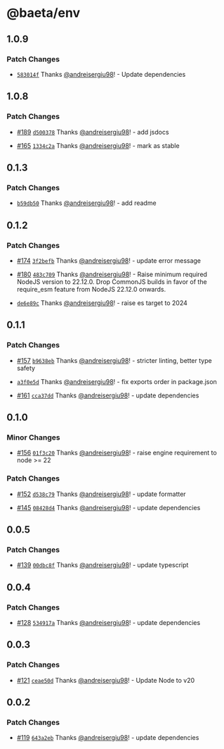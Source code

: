 # @baeta/env

## 1.0.9

### Patch Changes

- [`583014f`](https://github.com/andreisergiu98/baeta/commit/583014f0bac810b25d9a8226bda2df4c9039f5e3) Thanks [@andreisergiu98](https://github.com/andreisergiu98)! - Update dependencies

## 1.0.8

### Patch Changes

- [#189](https://github.com/andreisergiu98/baeta/pull/189) [`d500378`](https://github.com/andreisergiu98/baeta/commit/d500378198e0a9c48298c4242913bca8ad348228) Thanks [@andreisergiu98](https://github.com/andreisergiu98)! - add jsdocs

- [#165](https://github.com/andreisergiu98/baeta/pull/165) [`1334c2a`](https://github.com/andreisergiu98/baeta/commit/1334c2a866676c88f0f3d380b22133d81c4e98bc) Thanks [@andreisergiu98](https://github.com/andreisergiu98)! - mark as stable

## 0.1.3

### Patch Changes

- [`b59db50`](https://github.com/andreisergiu98/baeta/commit/b59db501a83275ab2d964933080e688a3a5d8820) Thanks [@andreisergiu98](https://github.com/andreisergiu98)! - add readme

## 0.1.2

### Patch Changes

- [#174](https://github.com/andreisergiu98/baeta/pull/174) [`3f2befb`](https://github.com/andreisergiu98/baeta/commit/3f2befbb4b645e2970727482e970c4e78f0ed598) Thanks [@andreisergiu98](https://github.com/andreisergiu98)! - update error message

- [#180](https://github.com/andreisergiu98/baeta/pull/180) [`483c709`](https://github.com/andreisergiu98/baeta/commit/483c70932f815fd114732c00b74f9488d7924c72) Thanks [@andreisergiu98](https://github.com/andreisergiu98)! - Raise minimum required NodeJS version to 22.12.0. Drop CommonJS builds in favor of the require_esm feature from NodeJS 22.12.0 onwards.

- [`de6e89c`](https://github.com/andreisergiu98/baeta/commit/de6e89c1b592e280967c73a4137d24ee56ef1857) Thanks [@andreisergiu98](https://github.com/andreisergiu98)! - raise es target to 2024

## 0.1.1

### Patch Changes

- [#157](https://github.com/andreisergiu98/baeta/pull/157) [`b9638eb`](https://github.com/andreisergiu98/baeta/commit/b9638eb9fb713507efa9821b4f04cc7896a997b1) Thanks [@andreisergiu98](https://github.com/andreisergiu98)! - stricter linting, better type safety

- [`a3f0e5d`](https://github.com/andreisergiu98/baeta/commit/a3f0e5d03fc9ef21a87d3ec6bf264d0e9707636a) Thanks [@andreisergiu98](https://github.com/andreisergiu98)! - fix exports order in package.json

- [#161](https://github.com/andreisergiu98/baeta/pull/161) [`cca37dd`](https://github.com/andreisergiu98/baeta/commit/cca37dd7135a2852f1f6e287c46911306bdc8da0) Thanks [@andreisergiu98](https://github.com/andreisergiu98)! - update dependencies

## 0.1.0

### Minor Changes

- [#156](https://github.com/andreisergiu98/baeta/pull/156) [`01f3c20`](https://github.com/andreisergiu98/baeta/commit/01f3c20365539fad6e8a8694c59a8e86c95784e8) Thanks [@andreisergiu98](https://github.com/andreisergiu98)! - raise engine requirement to node >= 22

### Patch Changes

- [#152](https://github.com/andreisergiu98/baeta/pull/152) [`d538c79`](https://github.com/andreisergiu98/baeta/commit/d538c7905e6ba96d9f294e2d528f9252e83acbe7) Thanks [@andreisergiu98](https://github.com/andreisergiu98)! - update formatter

- [#145](https://github.com/andreisergiu98/baeta/pull/145) [`08428d4`](https://github.com/andreisergiu98/baeta/commit/08428d4f03b79cab9c116ff7b3a3cf9a0b2620f2) Thanks [@andreisergiu98](https://github.com/andreisergiu98)! - update dependencies

## 0.0.5

### Patch Changes

- [#139](https://github.com/andreisergiu98/baeta/pull/139) [`00dbc8f`](https://github.com/andreisergiu98/baeta/commit/00dbc8f35839aaa6524a6c0125ff38a766e45be4) Thanks [@andreisergiu98](https://github.com/andreisergiu98)! - update typescript

## 0.0.4

### Patch Changes

- [#128](https://github.com/andreisergiu98/baeta/pull/128) [`534917a`](https://github.com/andreisergiu98/baeta/commit/534917a18e7ed5d788a90a0335a5370d6af8f4a4) Thanks [@andreisergiu98](https://github.com/andreisergiu98)! - update dependencies

## 0.0.3

### Patch Changes

- [#121](https://github.com/andreisergiu98/baeta/pull/121) [`ceae50d`](https://github.com/andreisergiu98/baeta/commit/ceae50d88e4e59b22c603637620f4fc6b28b2454) Thanks [@andreisergiu98](https://github.com/andreisergiu98)! - Update Node to v20

## 0.0.2

### Patch Changes

- [#119](https://github.com/andreisergiu98/baeta/pull/119) [`643a2eb`](https://github.com/andreisergiu98/baeta/commit/643a2eb17c2789cd25361ddeede149a0e459e68a) Thanks [@andreisergiu98](https://github.com/andreisergiu98)! - update dependencies
